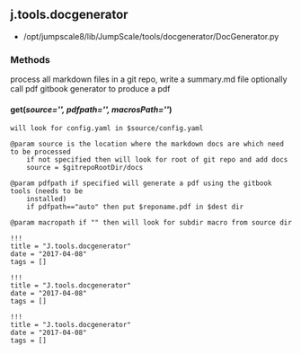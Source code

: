 <!-- toc -->
## j.tools.docgenerator

- /opt/jumpscale8/lib/JumpScale/tools/docgenerator/DocGenerator.py

### Methods

process all markdown files in a git repo, write a summary.md file
optionally call pdf gitbook generator to produce a pdf

#### get(*source='', pdfpath='', macrosPath=''*) 

```
will look for config.yaml in $source/config.yaml

@param source is the location where the markdown docs are which need to be processed
    if not specified then will look for root of git repo and add docs
    source = $gitrepoRootDir/docs

@param pdfpath if specified will generate a pdf using the gitbook tools (needs to be
    installed)
    if pdfpath=="auto" then put $reponame.pdf in $dest dir

@param macropath if "" then will look for subdir macro from source dir

```


```
!!!
title = "J.tools.docgenerator"
date = "2017-04-08"
tags = []
```

```
!!!
title = "J.tools.docgenerator"
date = "2017-04-08"
tags = []
```

```
!!!
title = "J.tools.docgenerator"
date = "2017-04-08"
tags = []
```
